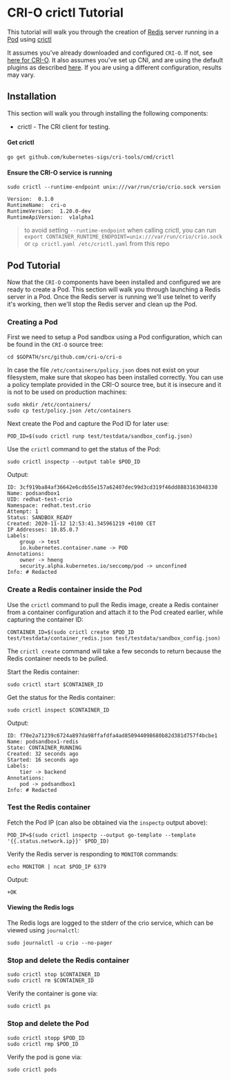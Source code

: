 # CRI-O crictl Tutorial

This tutorial will walk you through the creation of [Redis](https://redis.io/) server running in a [Pod](http://kubernetes.io/docs/user-guide/pods/) using [crictl](https://github.com/kubernetes-sigs/cri-tools/blob/master/docs/crictl.md)

It assumes you've already downloaded and configured `CRI-O`. If not, see [here for CRI-O](setup.md).
It also assumes you've set up CNI, and are using the default plugins as described [here](/contrib/cni/README.md). If you are using a different configuration, results may vary.

## Installation

This section will walk you through installing the following components:

* crictl - The CRI client for testing.

#### Get crictl

```
go get github.com/kubernetes-sigs/cri-tools/cmd/crictl
```

#### Ensure the CRI-O service is running

```
sudo crictl --runtime-endpoint unix:///var/run/crio/crio.sock version
```
```
Version:  0.1.0
RuntimeName:  cri-o
RuntimeVersion:  1.20.0-dev
RuntimeApiVersion:  v1alpha1
```

> to avoid setting `--runtime-endpoint` when calling crictl,
> you can run `export CONTAINER_RUNTIME_ENDPOINT=unix:///var/run/crio/crio.sock`
> or `cp crictl.yaml /etc/crictl.yaml` from this repo


## Pod Tutorial

Now that the `CRI-O` components have been installed and configured we are ready to create a Pod. This section will walk you through launching a Redis server in a Pod. Once the Redis server is running we'll use telnet to verify it's working, then we'll stop the Redis server and clean up the Pod.

### Creating a Pod

First we need to setup a Pod sandbox using a Pod configuration, which can be found in the `CRI-O` source tree:

```
cd $GOPATH/src/github.com/cri-o/cri-o
```

In case the file `/etc/containers/policy.json` does not exist on your filesystem, make sure that skopeo has been installed correctly. You can use a policy template provided in the CRI-O source tree, but it is insecure and it is not to be used on production machines:

```
sudo mkdir /etc/containers/
sudo cp test/policy.json /etc/containers
```


Next create the Pod and capture the Pod ID for later use:

```
POD_ID=$(sudo crictl runp test/testdata/sandbox_config.json)
```


Use the `crictl` command to get the status of the Pod:

```
sudo crictl inspectp --output table $POD_ID
```

Output:

```
ID: 3cf919ba84af36642e6cdb55e157a62407dec99d3cd319f46dd8883163048330
Name: podsandbox1
UID: redhat-test-crio
Namespace: redhat.test.crio
Attempt: 1
Status: SANDBOX_READY
Created: 2020-11-12 12:53:41.345961219 +0100 CET
IP Addresses: 10.85.0.7
Labels:
	group -> test
	io.kubernetes.container.name -> POD
Annotations:
	owner -> hmeng
	security.alpha.kubernetes.io/seccomp/pod -> unconfined
Info: # Redacted
```

### Create a Redis container inside the Pod

Use the `crictl` command to pull the Redis image, create a Redis container from a container configuration and attach it to the Pod created earlier, while capturing the container ID:

```
CONTAINER_ID=$(sudo crictl create $POD_ID test/testdata/container_redis.json test/testdata/sandbox_config.json)
```

The `crictl create` command  will take a few seconds to return because the Redis container needs to be pulled.

Start the Redis container:

```
sudo crictl start $CONTAINER_ID
```

Get the status for the Redis container:

```
sudo crictl inspect $CONTAINER_ID
```

Output:

```
ID: f70e2a71239c6724a897da98ffafdfa4ad850944098680b82d381d757f4bcbe1
Name: podsandbox1-redis
State: CONTAINER_RUNNING
Created: 32 seconds ago
Started: 16 seconds ago
Labels:
	tier -> backend
Annotations:
	pod -> podsandbox1
Info: # Redacted
```

### Test the Redis container

Fetch the Pod IP (can also be obtained via the `inspectp` output above):

```
POD_IP=$(sudo crictl inspectp --output go-template --template '{{.status.network.ip}}' $POD_ID)
```

Verify the Redis server is responding to `MONITOR` commands:

```
echo MONITOR | ncat $POD_IP 6379
```

Output:

```
+OK
```

#### Viewing the Redis logs

The Redis logs are logged to the stderr of the crio service, which can be viewed using `journalctl`:

```
sudo journalctl -u crio --no-pager
```

### Stop and delete the Redis container

```
sudo crictl stop $CONTAINER_ID
sudo crictl rm $CONTAINER_ID
```

Verify the container is gone via:

```
sudo crictl ps
```

### Stop and delete the Pod

```
sudo crictl stopp $POD_ID
sudo crictl rmp $POD_ID
```

Verify the pod is gone via:

```
sudo crictl pods
```
